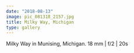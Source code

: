 ```yaml
---
date: "2018-08-13"
image: pic_081318_2157.jpg
title: Milky Way, Michigan
type: gallery
---
```


Milky Way in Munising, Michigan.
18 mm | f/2 | 20s